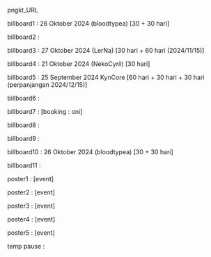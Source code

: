 pngkt_URL


billboard1 : 26 Oktober 2024 (bloodtypea) [30 + 30 hari]

billboard2 :  

billboard3 : 27 Oktober 2024 (LerNa) [30 hari + 60 hari (2024/11/15)] 

billboard4 : 21 Oktober 2024 (NekoCyril) [30 hari]

billboard5 : 25 September 2024 KynCore [60 hari + 30 hari + 30 hari (perpanjangan 2024/12/15)]

billboard6 : 

billboard7 : [booking : oni]

billboard8 : 

billboard9 : 

billboard10 : 26 Oktober 2024 (bloodtypea) [30 + 30 hari]

billboard11 : 

poster1 : [event]

poster2 : [event]

poster3 : [event]

poster4 : [event]

poster5 : [event]

temp pause : 

